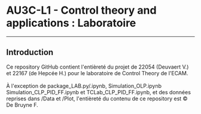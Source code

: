 # AU3C-L1 - Control theory and applications : Laboratoire 
---
## Introduction
Ce repository GitHub contient l'entièreté du projet de 22054 (Deuvaert V.) et 22167 (de Hepcée H.) pour le laboratoire de Control Theory de l'ECAM.<br>  
À l'exception de package_LAB.py/.ipynb, Simulation_OLP.ipynb Simulation_CLP_PID_FF.ipynb et TCLab_CLP_PID_FF.ipynb, et des données reprises dans /Data et /Plot, l'entièreté du contenu de ce repository est © De Bruyne F.<br>  
